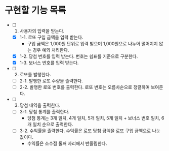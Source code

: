 # 구현할 기능 목록
- [ ] 1. 사용자의 입력을 받는다.
  - [x] 1-1. 로또 구입 금액을 입력 받는다.
    - 구입 금액은 1,000원 단위로 입력 받으며 1,000원으로 나누어 떨어지지 않는 경우 예외 처리한다.
  - [x] 1-2. 당첨 번호를 입력 받는다. 번호는 쉼표를 기준으로 구분한다.
  - [x] 1-3. 보너스 번호를 입력 받는다.
- [ ] 2. 로또를 발행한다.
  - [ ] 2-1. 발행한 로또 수량을 출력한다.
  - [ ] 2-2. 발행한 로또 번호를 출력한다. 로또 번호는 오름차순으로 정렬하여 보여준다.
- [ ] 3. 당첨 내역을 출력한다.
  - [ ] 3-1. 당첨 통계를 출력한다.
    - 당첨 통계는 3개 일치, 4개 일치, 5개 일치, 5개 일치 + 보너스 번호 일치, 6개 일치 순으로 출력한다. 
  - [ ] 3-2. 수익률을 출력한다. 수익률은 로또 당첨 금액을 로또 구입 금액으로 나눈 값이다.
    - 수익률은 소수점 둘째 자리에서 반올림한다.